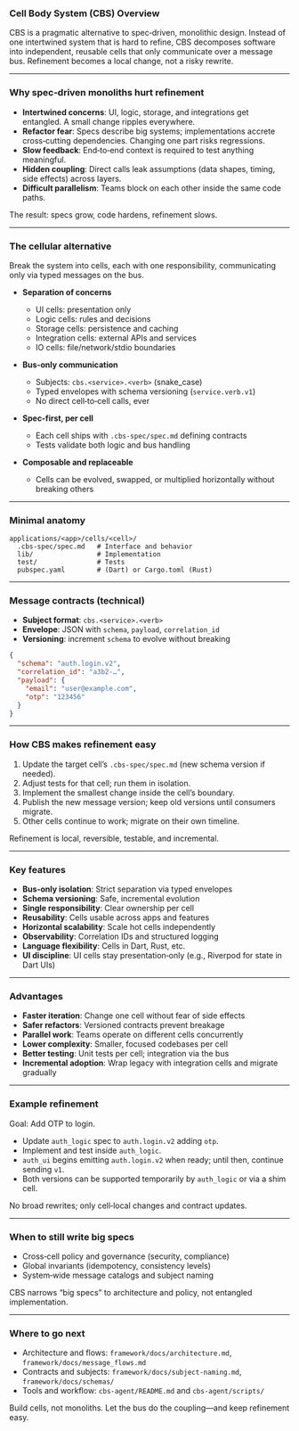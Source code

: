 ### Cell Body System (CBS) Overview

CBS is a pragmatic alternative to spec‑driven, monolithic design. Instead of one intertwined system that is hard to refine, CBS decomposes software into independent, reusable cells that only communicate over a message bus. Refinement becomes a local change, not a risky rewrite.

---

### Why spec‑driven monoliths hurt refinement

- **Intertwined concerns**: UI, logic, storage, and integrations get entangled. A small change ripples everywhere.
- **Refactor fear**: Specs describe big systems; implementations accrete cross‑cutting dependencies. Changing one part risks regressions.
- **Slow feedback**: End‑to‑end context is required to test anything meaningful.
- **Hidden coupling**: Direct calls leak assumptions (data shapes, timing, side effects) across layers.
- **Difficult parallelism**: Teams block on each other inside the same code paths.

The result: specs grow, code hardens, refinement slows.

---

### The cellular alternative

Break the system into cells, each with one responsibility, communicating only via typed messages on the bus.

- **Separation of concerns**
  - UI cells: presentation only
  - Logic cells: rules and decisions
  - Storage cells: persistence and caching
  - Integration cells: external APIs and services
  - IO cells: file/network/stdio boundaries

- **Bus‑only communication**
  - Subjects: `cbs.<service>.<verb>` (snake_case)
  - Typed envelopes with schema versioning (`service.verb.v1`)
  - No direct cell‑to‑cell calls, ever

- **Spec‑first, per cell**
  - Each cell ships with `.cbs-spec/spec.md` defining contracts
  - Tests validate both logic and bus handling

- **Composable and replaceable**
  - Cells can be evolved, swapped, or multiplied horizontally without breaking others

---

### Minimal anatomy

```text
applications/<app>/cells/<cell>/
  .cbs-spec/spec.md   # Interface and behavior
  lib/                # Implementation
  test/               # Tests
  pubspec.yaml        # (Dart) or Cargo.toml (Rust)
```

---

### Message contracts (technical)

- **Subject format**: `cbs.<service>.<verb>`
- **Envelope**: JSON with `schema`, `payload`, `correlation_id`
- **Versioning**: increment `schema` to evolve without breaking

```json
{
  "schema": "auth.login.v2",
  "correlation_id": "a3b2-…",
  "payload": {
    "email": "user@example.com",
    "otp": "123456"
  }
}
```

---

### How CBS makes refinement easy

1. Update the target cell’s `.cbs-spec/spec.md` (new schema version if needed).
2. Adjust tests for that cell; run them in isolation.
3. Implement the smallest change inside the cell’s boundary.
4. Publish the new message version; keep old versions until consumers migrate.
5. Other cells continue to work; migrate on their own timeline.

Refinement is local, reversible, testable, and incremental.

---

### Key features

- **Bus‑only isolation**: Strict separation via typed envelopes
- **Schema versioning**: Safe, incremental evolution
- **Single responsibility**: Clear ownership per cell
- **Reusability**: Cells usable across apps and features
- **Horizontal scalability**: Scale hot cells independently
- **Observability**: Correlation IDs and structured logging
- **Language flexibility**: Cells in Dart, Rust, etc.
- **UI discipline**: UI cells stay presentation‑only (e.g., Riverpod for state in Dart UIs)

---

### Advantages

- **Faster iteration**: Change one cell without fear of side effects
- **Safer refactors**: Versioned contracts prevent breakage
- **Parallel work**: Teams operate on different cells concurrently
- **Lower complexity**: Smaller, focused codebases per cell
- **Better testing**: Unit tests per cell; integration via the bus
- **Incremental adoption**: Wrap legacy with integration cells and migrate gradually

---

### Example refinement

Goal: Add OTP to login.

- Update `auth_logic` spec to `auth.login.v2` adding `otp`.
- Implement and test inside `auth_logic`.
- `auth_ui` begins emitting `auth.login.v2` when ready; until then, continue sending `v1`.
- Both versions can be supported temporarily by `auth_logic` or via a shim cell.

No broad rewrites; only cell‑local changes and contract updates.

---

### When to still write big specs

- Cross‑cell policy and governance (security, compliance)
- Global invariants (idempotency, consistency levels)
- System‑wide message catalogs and subject naming

CBS narrows “big specs” to architecture and policy, not entangled implementation.

---

### Where to go next

- Architecture and flows: `framework/docs/architecture.md`, `framework/docs/message_flows.md`
- Contracts and subjects: `framework/docs/subject-naming.md`, `framework/docs/schemas/`
- Tools and workflow: `cbs-agent/README.md` and `cbs-agent/scripts/`

Build cells, not monoliths. Let the bus do the coupling—and keep refinement easy.


